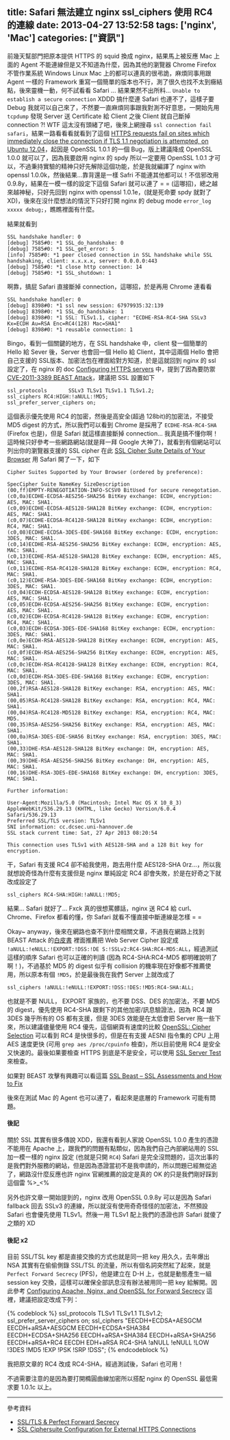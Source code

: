 title: Safari 無法建立 nginx ssl_ciphers 使用 RC4 的連線
date: 2013-04-27 13:52:58
tags: ['nginx', 'Mac']
categories: ["資訊"]
---

前幾天幫部門把原本提供 HTTPS 的 squid 換成 nginx，結果馬上被反應 Mac 上面的 Agent 不能連線但是又不知道為什麼，因為其他的瀏覽器 Chrome Firefox 不管作業系統 Windows Linux Mac 上的都可以連真的很弔詭，麻煩同事用跟 Agent 一樣的 Framework 重寫一個簡單的版本也不行，測了很久也找不太到癥結點，後來靈機一動，何不試看看 Safari ... 結果果然不出所料... `Unable to establish a secure connection` XDDD 搞什麼連 Safari 也連不了，這樣子要 Debug 我就可以自己來了，不然要一直麻煩同事跟我對測不好意思，一開始先用 `tcpdump` 發現 Server 送 Certificate 給 Client 之後 Client 就自己斷掉 connection ?! WTF 這太沒有頭緒了吧，後來上網搜尋 `ssl connection fail safari`，結果一路看看看就看到了這個 [HTTPS requests fail on sites which immediately close the connection if TLS 1.1 negotiation is attempted, on Ubuntu 12.04](https://bugs.launchpad.net/ubuntu/+source/openssl/+bug/965371)，起因是 OpenSSL 1.0.1 的一個 Bug，版上建議降成 OpenSSL 1.0.0 就可以了，因為我要啟用 nginx 的 spdy 所以一定要用 OpenSSL 1.0.1 才可以，不過秉持實驗的精神只好先解除這個功能，於是我就編譯了 nginx with openssl 1.0.0k，然後結果...靠背還是一樣 Safri 不能連其他都可以！不信邪改用 0.9.8y，結果在一模一樣的設定下這個 Safari 就可以連了 = = (這哪招)，總之越來越神秘，只好先回到 nginx with openssl 1.0.1e，(就是死命要 spdy 就對了 XD)，後來在沒什麼想法的情況下只好打開 nginx 的 debug mode `error_log xxxxx debug;`，瞧瞧裡面有什麼。

結果就看到

```
SSL handshake handler: 0
[debug] 7585#0: *1 SSL_do_handshake: 0
[debug] 7585#0: *1 SSL_get_error: 5
[info] 7585#0: *1 peer closed connection in SSL handshake while SSL handshaking, client: x.x.x.x, server: 0.0.0.0:443                                  
[debug] 7585#0: *1 close http connection: 14
[debug] 7585#0: *1 SSL_shutdown: 1
```

<!--more-->

啊靠，搞屁 Safari 直接斷掉 connection，這哪招，於是再用 Chrome 連看看

```
SSL handshake handler: 0
[debug] 8398#0: *1 ssl new session: 67979935:32:139
[debug] 8398#0: *1 SSL_do_handshake: 1
[debug] 8398#0: *1 SSL: TLSv1.1, cipher: "ECDHE-RSA-RC4-SHA SSLv3 Kx=ECDH Au=RSA Enc=RC4(128) Mac=SHA1"
[debug] 8398#0: *1 reusable connection: 1
```

Bingo，看到一個關鍵的地方，在 SSL handshake 中，client 發一個簡單的 Hello 給 Sever 後，Server 也會回一個 Hello 給 Client，其中這兩個 Hello 會把自己支援的 SSL版本、加密法包在裡面給對方知道，於是這就回到 nginx 的 ssl 設定了，在 nginx 的 doc [Configuring HTTPS servers](http://nginx.org/en/docs/http/configuring_https_servers.html) 中，提到了因為要防禦 [CVE-2011-3389 BEAST Attack](http://cve.mitre.org/cgi-bin/cvename.cgi?name=CVE-2011-3389)，建議把 SSL 設置如下

```
ssl_protocols       SSLv3 TLSv1 TLSv1.1 TLSv1.2;
ssl_ciphers RC4:HIGH:!aNULL:!MD5;
ssl_prefer_server_ciphers on;
```

這個表示優先使用 RC4 的加密，然後是高安全(超過 128bit)的加密法，不接受 MD5 digest 的方式，所以我們可以看到 Chrome 是採用了 `ECDHE-RSA-RC4-SHA` (Firefox 也是)，但是 Safari 就這樣直接斷掉 connection... 我真是搞不懂你啊！這時候只好參考一些網路網站(就是拜一拜 Google 大神了)，就看到有個網站可以列出你的瀏覽器支援的 SSL cipher 在此 [SSL Cipher Suite Details of Your Browser](https://cc.dcsec.uni-hannover.de) 用 Safari 開了一下，如下

```
Cipher Suites Supported by Your Browser (ordered by preference):

SpecCipher Suite NameKey SizeDescription
(00,ff)EMPTY-RENEGOTIATION-INFO-SCSV0 BitUsed for secure renegotation.
(c0,0a)ECDHE-ECDSA-AES256-SHA256 BitKey exchange: ECDH, encryption: AES, MAC: SHA1.
(c0,09)ECDHE-ECDSA-AES128-SHA128 BitKey exchange: ECDH, encryption: AES, MAC: SHA1.
(c0,07)ECDHE-ECDSA-RC4128-SHA128 BitKey exchange: ECDH, encryption: RC4, MAC: SHA1.
(c0,08)ECDHE-ECDSA-3DES-EDE-SHA168 BitKey exchange: ECDH, encryption: 3DES, MAC: SHA1.
(c0,14)ECDHE-RSA-AES256-SHA256 BitKey exchange: ECDH, encryption: AES, MAC: SHA1.
(c0,13)ECDHE-RSA-AES128-SHA128 BitKey exchange: ECDH, encryption: AES, MAC: SHA1.
(c0,11)ECDHE-RSA-RC4128-SHA128 BitKey exchange: ECDH, encryption: RC4, MAC: SHA1.
(c0,12)ECDHE-RSA-3DES-EDE-SHA168 BitKey exchange: ECDH, encryption: 3DES, MAC: SHA1.
(c0,04)ECDH-ECDSA-AES128-SHA128 BitKey exchange: ECDH, encryption: AES, MAC: SHA1.
(c0,05)ECDH-ECDSA-AES256-SHA256 BitKey exchange: ECDH, encryption: AES, MAC: SHA1.
(c0,02)ECDH-ECDSA-RC4128-SHA128 BitKey exchange: ECDH, encryption: RC4, MAC: SHA1.
(c0,03)ECDH-ECDSA-3DES-EDE-SHA168 BitKey exchange: ECDH, encryption: 3DES, MAC: SHA1.
(c0,0e)ECDH-RSA-AES128-SHA128 BitKey exchange: ECDH, encryption: AES, MAC: SHA1.
(c0,0f)ECDH-RSA-AES256-SHA256 BitKey exchange: ECDH, encryption: AES, MAC: SHA1.
(c0,0c)ECDH-RSA-RC4128-SHA128 BitKey exchange: ECDH, encryption: RC4, MAC: SHA1.
(c0,0d)ECDH-RSA-3DES-EDE-SHA168 BitKey exchange: ECDH, encryption: 3DES, MAC: SHA1.
(00,2f)RSA-AES128-SHA128 BitKey exchange: RSA, encryption: AES, MAC: SHA1.
(00,05)RSA-RC4128-SHA128 BitKey exchange: RSA, encryption: RC4, MAC: SHA1.
(00,04)RSA-RC4128-MD5128 BitKey exchange: RSA, encryption: RC4, MAC: MD5.
(00,35)RSA-AES256-SHA256 BitKey exchange: RSA, encryption: AES, MAC: SHA1.
(00,0a)RSA-3DES-EDE-SHA56 BitKey exchange: RSA, encryption: 3DES, MAC: SHA1.
(00,33)DHE-RSA-AES128-SHA128 BitKey exchange: DH, encryption: AES, MAC: SHA1.
(00,39)DHE-RSA-AES256-SHA256 BitKey exchange: DH, encryption: AES, MAC: SHA1.
(00,16)DHE-RSA-3DES-EDE-SHA168 BitKey exchange: DH, encryption: 3DES, MAC: SHA1.

Further information:

User-Agent:Mozilla/5.0 (Macintosh; Intel Mac OS X 10_8_3) AppleWebKit/536.29.13 (KHTML, like Gecko) Version/6.0.4 Safari/536.29.13
Preferred SSL/TLS version: TLSv1
SNI information: cc.dcsec.uni-hannover.de
SSL stack current time: Sat, 27 Apr 2013 08:20:54

This connection uses TLSv1 with AES128-SHA and a 128 Bit key for encryption.
```

干，Safari 有支援 RC4 卻不給我使用，跑去用什麼 AES128-SHA 0rz...，所以我就想說奇怪為什麼有支援但是 nginx 單純設定 RC4 卻會失敗，於是在好奇之下就改成設定了

```
ssl_ciphers RC4-SHA:HIGH:!aNULL:!MD5;
```

結果... Safari 就好了... Fxck 真的很想罵髒話，nginx 送 RC4 給 curl、Chrome、Firefox 都看的懂，你 Safari 就看不懂直接中斷連線是怎樣 = =

Okay~ anyway，後來在網路也查不到什麼相關文章，不過我在網路上找到 BEAST Attack 的[白皮書](https://docs.google.com/viewer?url=http%3A%2F%2Fwww.phonefactor.com%2Fresources%2FCipherSuiteMitigationForBeast.pdf) 裡面推薦把 Web Server Cipher 設定成 `!aNULL:!eNULL:!EXPORT:!DSS:!DE
S:!SSLv2:RC4-SHA:RC4-MD5:ALL`，經過測試這樣的順序 Safari 也可以正確的判讀 (因為 RC4-SHA:RC4-MD5 都明確說明了啊！)，不過基於 MD5 的 digest 似乎有 collision 的機率現在好像都不推薦使用，所以原本有個 `!MD5`，於是最後我在我們 Server 上就改成了

```
ssl_ciphers !aNULL:!eNULL:!EXPORT:!DSS:!DES:!MD5:RC4-SHA:ALL;
```

也就是不要 NULL， EXPORT 家族的，也不要 DSS、DES 的加密法，不要 MD5 的 digest，優先使用 RC4-SHA 跟剩下的其他加密/訊息驗證法，因為 RC4 跟 3DES 幾乎所有的 OS 都有支援，但是 3DES 效能是在太低會把 Server 拖一些下來，所以建議儘量使用 RC4 優先，這個網頁有速度的比較 [OpenSSL: Cipher Selection](http://zombe.es/post/4078724716/openssl-cipher-selection) 可以看到 RC4 是快很多的，但是在有支援 AESNI 指令集的 CPU 上用 AES 速度更快 (可用 `grep aes /proc/cpuinfo` 檢查)，所以目前使用 RC4 是安全又快速的。最後如果要檢查 HTTPS 到底是不是安全，可以使用 [SSL Server Test](https://www.ssllabs.com/ssltest/) 來檢查。

如果對 BEAST 攻擊有興趣可以看這篇 [SSL Beast – SSL Assessments and How to Fix](http://securitystreetknowledge.com/?p=882)

後來在測試 Mac 的 Agent 也可以連了，看起來是底層的 Framework 可能有問題。

#### 後記

關於 SSL 其實有很多傳說 XDD，我還有看到人家說 OpenSSL 1.0.0 產生的憑證不能用在 Apache 上，跟我們的問題有點類似，因為我們自己內部網站用的 SSL 加一模一樣的 nginx 設定 (也就是只開 `RC4`) Safari 是完全沒問題的，這次出事的是我們對外服務的網站，但是因為憑證當初不是我申請的，所以問題已經無從追了，網路沒什麼反應也許 nginx 官網推薦的設定是真的 OK 的只是我們剛好踩到這個雷 %>_<%

另外也許文章一開始提到的，nginx 改用 OpenSSL 0.9.8y 可以是因為 Safari fallback 回去 SSLv3 的連線，所以就沒有使用奇奇怪怪的加密法，不然預設 Safari 也會優先使用 TLSv1。然後一用 TLSv1 配上我們的憑證也許 Safari 就傻了之類的 XD

#### 後記 x2

目前 SSL/TSL key 都是直接交換的方式也就是同一把 key 用久久，去年爆出 NSA 其實有在偷偷側錄 SSL/TSL 的流量，所以有個名詞突然紅了起來，就是 `Perfect Forward Secrecy`  (PFS)，他是建立在 D-H 上，也就是動態產生一組 session key 交換，這樣可以確保全部訊息沒有辦法被用同一把 key 給解開。因此參考 [Configuring Apache, Nginx, and OpenSSL for Forward Secrecy](https://community.qualys.com/blogs/securitylabs/2013/08/05/configuring-apache-nginx-and-openssl-for-forward-secrecy) 這裡，建議把設定改成下列：

{% codeblock %}
ssl_protocols TLSv1 TLSv1.1 TLSv1.2;
ssl_prefer_server_ciphers on;
ssl_ciphers "EECDH+ECDSA+AESGCM EECDH+aRSA+AESGCM EECDH+ECDSA+SHA384 EECDH+ECDSA+SHA256 EECDH+aRSA+SHA384 EECDH+aRSA+SHA256 EECDH+aRSA+RC4 EECDH EDH+aRSA RC4-SHA !aNULL !eNULL !LOW !3DES !MD5 !EXP !PSK !SRP !DSS";
{% endcodeblock %}

我把原文章的 RC4 改成 RC4-SHA，經過測試後，Safari 也可用！

不過需要注意的是因為要打開橢圓曲線加密所以搭配 nginx 的 OpenSSL 最低需求要 1.0.1c 以上。

----

參考資料

+ [SSL/TLS & Perfect Forward Secrecy](http://vincent.bernat.im/en/blog/2011-ssl-perfect-forward-secrecy.html)
+ [SSL Ciphersuite Configuration for External HTTPS Connections](https://techzone.ergon.ch/ciphersuite)